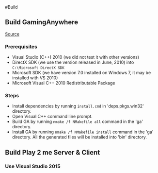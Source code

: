 #Build

## Build GamingAnywhere
[Source](http://gaminganywhere.org/doc/quick_start.html)

### Prerequisites

- Visual Studio (C++) 2010 (we did not test it with other versions)
- DirectX SDK (we use the version released in June, 2010) into `C:\Microsoft DirectX SDK`
- Microsoft SDK (we have version 7.0 installed on Windows 7, it may be installed with VS 2010)
- Microsoft Visual C++ 2010 Redistributable Package

### Steps

- Install dependencies by running `install.cmd` in 'deps.pkgs.win32' directory.
- Open Visual C++ command line prompt.
- Build GA by running `nmake /f NMakefile all` command in the 'ga' directory.
- Install GA by running `nmake /f NMakefile install` command in the 'ga' directory. All the generated files will be installed into 'bin' directory.


## Build Play 2 me Server & Client

### Use Visual Studio 2015
